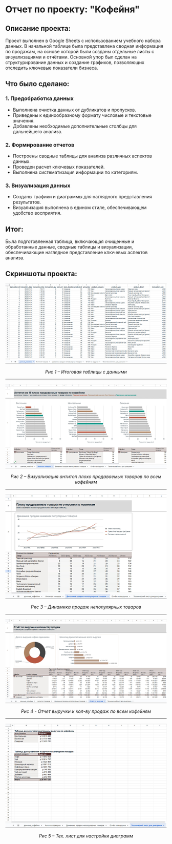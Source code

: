 # Отчет по проекту: "Кофейня"
## Описание проекта:
Проект выполнен в Google Sheets с использованием учебного набора данных. В начальной таблице была представлена сводная информация по продажам, на основе которой были созданы отдельные листы с визуализациями и отчётами. Основной упор был сделан на структурирование данных и создание графиков, позволяющих отследить ключевые показатели бизнеса.

## Что было сделано:
### 1. Предобработка данных
- Выполнена очистка данных от дубликатов и пропусков.
- Приведены к единообразному формату числовые и текстовые значения.
- Добавлены необходимые дополнительные столбцы для дальнейшего анализа.

### 2. Формирование отчетов
- Построены сводные таблицы для анализа различных аспектов данных.
- Проведен расчет ключевых показателей.
- Выполнена систематизация информации по категориям.

### 3. Визуализация данных
- Созданы графики и диаграммы для наглядного представления результатов.
- Визуализация выполнена в едином стиле, обеспечивающем удобство восприятия.
## Итог:
Была подготовленная таблица, включающая очищенные и обработанные данные, сводные таблицы и визуализации, обеспечивающие наглядное представление ключевых аспектов анализа.

## Скриншоты проекта:
![alt text](https://github.com/greenvariety/data_analysis_projects/blob/main/Project%2001%20(google%20sheets)/report/1.png)  
<p align="center"><em>Рис 1 – Итоговая таблицы с данными</em></p>

---
![alt text](https://github.com/greenvariety/data_analysis_projects/blob/main/Project%2001%20(google%20sheets)/report/2.png)
<p align="center"><em>Рис 2 – Визуализация антитоп плохо продаваемых товаров по всем кофейням</em></p>

---
![alt text](https://github.com/greenvariety/data_analysis_projects/blob/main/Project%2001%20(google%20sheets)/report/3.png)
<p align="center"><em>Рис 3 – Динамика продаж непопулярных товаров</em></p>

---
![alt text](https://github.com/greenvariety/data_analysis_projects/blob/main/Project%2001%20(google%20sheets)/report/4.png)
<p align="center"><em>Рис 4 - Отчет выручки и кол-ву продаж по всем кофейням</em></p>

---
![alt text](https://github.com/greenvariety/data_analysis_projects/blob/main/Project%2001%20(google%20sheets)/report/5.png)
<p align="center"><em>Рис 5 – Тех. лист для настройки диаграмм</em></p>